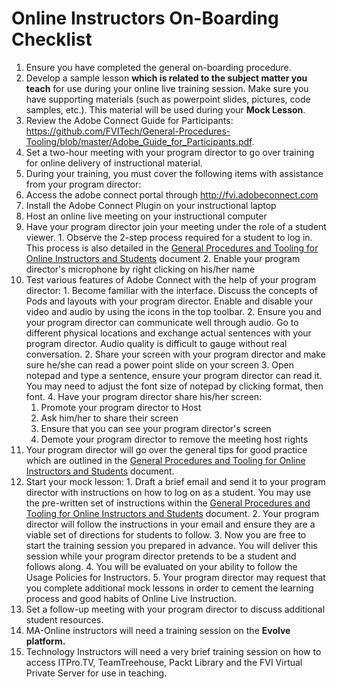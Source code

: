 # Online Instructors On-Boarding Checklist

1. Ensure you have completed the general on-boarding procedure.
2. Develop a sample lesson **which is related to the subject matter you teach** for use during your online live training session. Make sure you have supporting materials (such as powerpoint slides, pictures, code samples, etc.). This material will be used during your **Mock Lesson**.
3. Review the Adobe Connect Guide for Participants: https://github.com/FVITech/General-Procedures-Tooling/blob/master/Adobe_Guide_for_Participants.pdf.
4. Set a two-hour meeting with your program director to go over training for online delivery of instructional material.
5. During your training, you must cover the following items with assistance from your program director:
  1. Access the adobe connect portal through http://fvi.adobeconnect.com
  2. Install the Adobe Connect Plugin on your instructional laptop
  3. Host an online live meeting on your instructional computer
  4. Have your program director join your meeting under the role of a student viewer.
    1. Observe the 2-step process required for a student to log in. This process is also detailed in the [General Procedures and Tooling for Online Instructors and Students](README.md) document
    2. Enable your program director's microphone by right clicking on his/her name
  5. Test various features of Adobe Connect with the help of your program director:
    1. Become familiar with the interface. Discuss the concepts of Pods and layouts with your program director. Enable and disable your video and audio by using the icons in the top toolbar.
    2. Ensure you and your program director can communicate well through audio. Go to different physical locations and exchange actual sentences with your program director. Audio quality is difficult to gauge without real conversation.
    2. Share your screen with your program director and make sure he/she can read a power point slide on your screen
    3. Open notepad and type a sentence, ensure your program director can read it. You may need to adjust the font size of notepad by clicking format, then font.
    4. Have your program director share his/her screen:
      1. Promote your program director to Host
      2. Ask him/her to share their screen
      3. Ensure that you can see your program director's screen
      4. Demote your program director to remove the meeting host rights
  6. Your program director will go over the general tips for good practice which are outlined in the [General Procedures and Tooling for Online Instructors and Students](README.md) document.
  7. Start your mock lesson:
    1. Draft a brief email and send it to your program director with instructions on how to log on as a student. You may use the pre-written set of instructions within the  [General Procedures and Tooling for Online Instructors and Students](README.md) document.
    2. Your program director will follow the instructions in your email and ensure they are a viable set of directions for students to follow.
    3. Now you are free to start the training session you prepared in advance. You will deliver this session while your program director pretends to be a student and follows along.
    4. You will be evaluated on your ability to follow the Usage Policies for Instructors.
    5. Your program director may request that you complete additional mock lessons in order to cement the learning process and good habits of Online Live Instruction.
6. Set a follow-up meeting with your program director to discuss additional student resources.
  1. MA-Online instructors will need a training session on the **Evolve platform.**
  2. Technology Instructors will need a very brief training session on how to access ITPro.TV, TeamTreehouse, Packt Library and the FVI Virtual Private Server for use in teaching.
